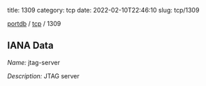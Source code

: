 title: 1309
category: tcp
date: 2022-02-10T22:46:10
slug: tcp/1309

[portdb](/) / [tcp](/category/tcp.html) / 1309


## IANA Data

_Name:_ jtag-server

_Description:_ JTAG server

